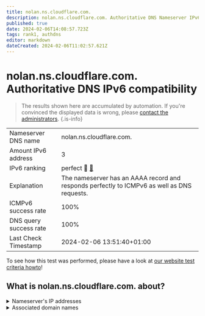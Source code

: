 ```yaml
---
title: nolan.ns.cloudflare.com.
description: nolan.ns.cloudflare.com. Authoritative DNS Nameserver IPv6 compatibility
published: true
date: 2024-02-06T14:08:57.723Z
tags: rank1, authdns
editor: markdown
dateCreated: 2024-02-06T11:02:57.621Z
---
```


# nolan.ns.cloudflare.com. Authoritative DNS IPv6 compatibility

> The results shown here are accumulated by automation. If you're convinced the displayed data is wrong, please [contact the administrators](/howto/chat). 
{.is-info}




|   |   |
| - | - |
| Nameserver DNS name | nolan.ns.cloudflare.com.
| Amount IPv6 address | 3
| IPv6 ranking | perfect :1st_place_medal: [🔗](/howto/ranking) |
| Explanation | The nameserver has an AAAA record and responds perfectly to ICMPv6 as well as DNS requests. |
| ICMPv6 success rate | 100%|
| DNS query success rate | 100% |
| Last Check Timestamp | 2024-02-06 13:51:40+01:00 |

To see how this test was performed, please have a look at [our website test criteria howto](/howto/testcriteria/authdns)!


## What is nolan.ns.cloudflare.com. about?




<details>
<summary>Nameserver's IP addresses</summary>

2803:f800:50::6ca2:c338

2606:4700:58::a29f:2c38

2a06:98c1:50::ac40:2338

</details>



<details>
<summary>Associated domain names</summary>

mariadb.org

</details>
